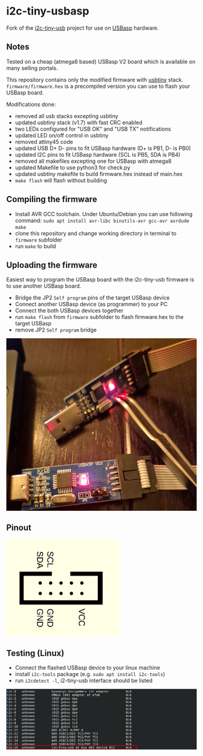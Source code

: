 # i2c-tiny-usbasp

Fork of the [i2c-tiny-usb](https://github.com/harbaum/I2C-Tiny-USB) project for use on [USBasp](https://www.fischl.de/usbasp/) hardware.

## Notes

Tested on a cheap (atmega8 based) USBasp V2 board which is available on many selling portals.

This repository contains only the modified firmware with [usbtiny](https://dicks.home.xs4all.nl/avr/usbtiny/) stack.
`firmware/firmware.hex` is a precompiled version you can use to flash your USBasp board.

Modifications done:
- removed all usb stacks excepting usbtiny
- updated usbtiny stack (v1.7) with fast CRC enabled
- two LEDs configured for "USB OK" and "USB TX" notifications
- updated LED on/off control in usbtiny
- removed attiny45 code
- updated USB D+ D- pins to fit USBasp hardware (D+ is PB1, D- is PB0)
- updated I2C pins to fit USBasp hardware (SCL is PB5, SDA is PB4)
- removed all makefiles excepting one for USBasp with atmega8
- updated Makefile to use python3 for check.py
- updated usbtiny makefile to build firmware.hex instead of main.hex
- `make flash` will flash without building

## Compiling the firmware

- Install AVR GCC toolchain. Under Ubuntu/Debian you can use following command: `sudo apt install avr-libc binutils-avr gcc-avr avrdude make`
- clone this repository and change working directory in terminal to `firmware` subfolder
- run `make` to build

## Uploading the firmware

Easiest way to program the USBasp board with the i2c-tiny-usb firmware is to use another USBasp board.

- Bridge the JP2 `Self program` pins of the target USBasp device
- Connect another USBasp device (as programmer) to your PC
- Connect the both USBasp devices together
- run `make flash` from `firmware` subfolder to flash firmware.hex to the target USBasp
- remove JP2 `Self program` bridge

![](images/connection.png)


## Pinout

![](images/isp10.png)

## Testing (Linux)

- Connect the flashed USBasp device to your linux machine
- install `i2c-tools` package (e.g. `sudo apt install i2c-tools`)
- run `i2cdetect -l`, i2-tiny-usb interface should be listed

![](images/i2cdetect.png)
